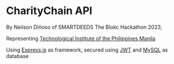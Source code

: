 # CharityChain API
 By Neilson Diñoso of SMARTDEEDS The Blokc Hackathon 2023,


Representing [Technological Institute of the Philippines Manila](https://www.tip.edu.ph/)


Using [Express.js](https://expressjs.com/) as framework, secured using [JWT](https://jwt.io/) and [MySQL](https://www.mysql.com/) as database
